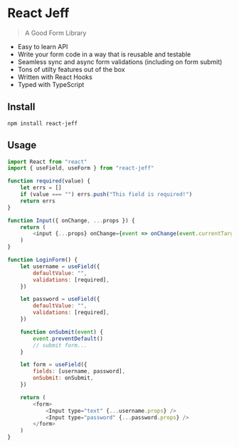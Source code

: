 # React Jeff

> A Good Form Library

- Easy to learn API
- Write your form code in a way that is reusable and testable
- Seamless sync and async form validations (including on form submit)
- Tons of utilty features out of the box
- Written with React Hooks
- Typed with TypeScript

## Install

```
npm install react-jeff
```

## Usage

```js
import React from "react"
import { useField, useForm } from "react-jeff"

function required(value) {
	let errs = []
	if (value === "") errs.push("This field is required!")
	return errs
}

function Input({ onChange, ...props }) {
	return (
		<input {...props} onChange={event => onChange(event.currentTarget.value)} />
	)
}

function LoginForm() {
	let username = useField({
		defaultValue: "",
		validations: [required],
	})

	let password = useField({
		defaultValue: "",
		validations: [required],
	})

	function onSubmit(event) {
		event.preventDefault()
		// submit form...
	}

	let form = useField({
		fields: [username, password],
		onSubmit: onSubmit,
	})

	return (
		<form>
			<Input type="text" {...username.props} />
			<Input type="password" {...password.props} />
		</form>
	)
}
```
